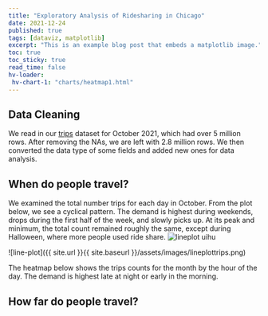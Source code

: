 ```yaml
---
title: "Exploratory Analysis of Ridesharing in Chicago"
date: 2021-12-24
published: true
tags: [dataviz, matplotlib]
excerpt: "This is an example blog post that embeds a matplotlib image."
toc: true
toc_sticky: true
read_time: false
hv-loader:
 hv-chart-1: "charts/heatmap1.html"
---
```



## Data Cleaning

We read in our [trips] dataset for October 2021, which had over 5 million rows. After removing the NAs, we are left with 2.8 million rows. We then converted the data type of some fields and added new ones for data analysis. 

[trips]: https://data.cityofchicago.org/Transportation/Transportation-Network-Providers-Trips/m6dm-c72p

## When do people travel?

We examined the total number trips for each day in October. From the plot below, we see a cyclical pattern. The demand is highest during weekends, drops during the first half of the week, and slowly picks up. At its peak and minimum, the total count remained roughly the same, except during Halloween, where more people used ride share. 
![lineplot](https://github.com/wesleneuy/MUSA-550-Final-Project/blob/main/charts/lineplottrips.png)
uihu

![line-plot]({{ site.url }}{{ site.baseurl }}/assets/images/lineplottrips.png)

The heatmap below shows the trips counts for the month by the hour of the day. The demand is highest late at night or early in the morning. 
<div id="hv-chart-1"></div>

## How far do people travel?

